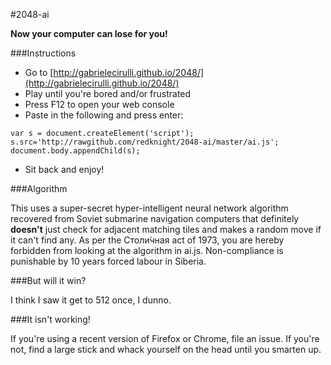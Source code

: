 #2048-ai

**Now your computer can lose for you!**

###Instructions

- Go to [http://gabrielecirulli.github.io/2048/](http://gabrielecirulli.github.io/2048/)
- Play until you're bored and/or frustrated
- Press F12 to open your web console
- Paste in the following and press enter:

```
var s = document.createElement('script'); s.src='http://rawgithub.com/redknight/2048-ai/master/ai.js'; document.body.appendChild(s);
```

- Sit back and enjoy!

###Algorithm

This uses a super-secret hyper-intelligent neural network algorithm recovered from Soviet submarine navigation computers that definitely **doesn't** just check for adjacent matching tiles and makes a random move if it can't find any. As per the Столи́чная act of 1973, you are hereby forbidden from looking at the algorithm in ai.js. Non-compliance is punishable by 10 years forced labour in Siberia.

###But will it win?

I think I saw it get to 512 once, I dunno.

###It isn't working!

If you're using a recent version of Firefox or Chrome, file an issue. If you're not, find a large stick and whack yourself on the head until you smarten up.
